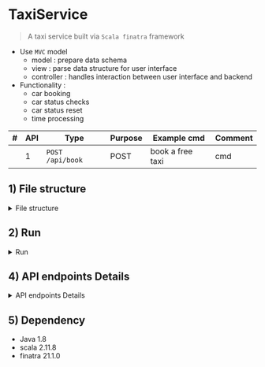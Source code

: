 # TaxiService
> A taxi service built via `Scala finatra` framework
- Use `MVC` model
    - model : prepare data schema
    - view  : parse data structure for user interface
    - controller : handles interaction between user interface and backend
- Functionality :
  - car booking
  - car status checks
  - car status reset
  - time processing

|  #  | API | Type | Purpose | Example cmd | Comment|
| --- | ----- | -------- | ---- | ----- | ---- |
||1| `POST /api/book` | POST | book a free taxi |cmd | ||

## 1) File structure

<details>
<summary>File structure</summary>

```
├── README.md
├── build.sbt : build file
├── script : test py script
├── src    : main source file


src
├── main
│   └── scala
│       └── com
│           └── yen
│               └── TaxiService
│                   ├── common   : common funcs
│                   ├── controller : service controller handles REST request
│                   ├── model  : data model (case class)
│                   ├── service  : service handles taxi booking logic
│                   └── serviceApp.scala : main service app
└── test
    └── scala
        └── com
            └── yen
                └── TaxiService
                    ├── common : common funcs unit test
                    ├── model : model unit test
                    └── service : service unit test
```

</details>

## 2) Run

<details>
<summary>Run</summary>

```bash
#---------------------------
# method 1 : intellJ
#---------------------------
# build, and run via intellJ (via build.sbt)

#---------------------------
# method 2 : sbt
#---------------------------
sbt build
sbt run

#---------------------------
# method 3 : java cmd
#---------------------------
# compile
sbt assembly
# run
java -cp \
target/scala-2.11/taxiservice_2.11-1.0.jar \
com.yen.TaxiService.App

# run test
sbt test
```

</details>

## 4) API endpoints Details

<details>
<summary>API endpoints Details</summary>

#### 4-1) `POST /api/book`
- ervice offers nearest available car to the customer location and return the total time taken to travel from the current car location to customer location then to customer destination.

```bash
curl -X POST -H "Content-Type: application/json" \
    -d '{
          "source": {
            "x": 1,
            "y": 1
          },
          "destination": {
            "x": 2,
            "y": 2
          }
        }' \
http://localhost:8888/api/book
```

#### 4-2) `POST /api/tick`
- Service offers `/api/tick` REST endpoint, when called should advance your service time stamp by 1 time unit.

```bash
curl http://localhost:8080/api/tick
```

#### 4-3) `PUT /api/reset`
- Service offers `/api/reset` REST endpoint, when called will reset all cars data back to the initial state regardless of cars that are currently booked.

Run the test cases via below py script check whether your API works correctly

```bash
curl http://localhost:8080/api/reset
```

```python
python3 basic_solution_checker.py
```

#### 4-4) `Other endpoints`

- http://localhost:8080/api/all  : list all cars status
- http://localhost:8080/api/reset : reset all cars status
- http://localhost:9990/admin : service admin UI

</details>

## 5) Dependency
- Java 1.8
- scala 2.11.8
- finatra 21.1.0